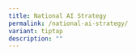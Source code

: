 ```yaml
---
title: National AI Strategy
permalink: /national-ai-strategy/
variant: tiptap
description: ""
---
```

